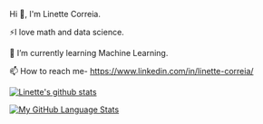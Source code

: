 Hi 👋, I'm Linette Correia.

⚡I love math and data science.

🌱 I’m currently learning Machine Learning.

📫 How to reach me- https://www.linkedin.com/in/linette-correia/

[![Linette's github stats](https://github-readme-stats.vercel.app/api?username=linette-git)](https://github.com/linette-git/github-readme-stats)

[![My GitHub Language Stats](https://github-readme-stats.vercel.app/api/top-langs/?username=linette-git&langs_count=5&theme=tokyonight)]()
